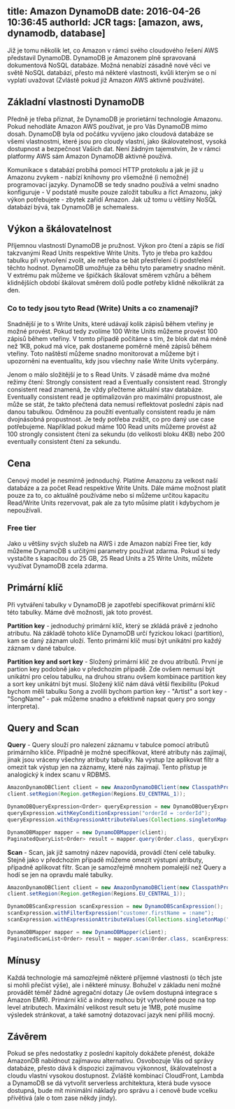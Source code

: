 title: Amazon DynamoDB
date: 2016-04-26 10:36:45
authorId: JCR
tags: [amazon, aws, dynamodb, database]
---

Již je tomu několik let, co Amazon v rámci svého cloudového řešení AWS představil DynamoDB. DynamoDB je Amazonem plně spravovaná dokumentová NoSQL databáze. Možná nenabízí zásadně nové věci ve světě NoSQL databází, přesto má některé vlastnosti, kvůli kterým se o ní vyplatí uvažovat (Zvlástě pokud již Amazon AWS aktivně používáte).

<!-- more -->

## Základní vlastnosti DynamoDB

Předně je třeba přiznat, že DynamoDB je prorietární technologie Amazonu. Pokud nehodláte Amazon AWS používat, je pro Vás DynamoDB mimo dosah. DynamoDB byla od počátku vyvíjeno jako cloudová databáze se všemi vlastnostmi, které jsou pro cloudy vlastní, jako škálovatelnost, vysoká dostupnost a bezpečnost Vašich dat. Není žádným tajemstvím, že v rámci platformy AWS sám Amazon DynamoDB aktivně používá.

Komunikace s databází probíhá pomocí HTTP protokolu a jak je již u Amazonu zvykem - nabízí knihovny pro všemožné (i nemožné) programovací jazyky. DynamoDB se tedy snadno používá a velmi snadno konfiguruje - V podstatě musíte pouze založit tabulku a říct Amazonu, jaký výkon potřebujete - zbytek zařídí Amazon. Jak už tomu u většiny NoSQL databází bývá, tak DynamoDB je schemaless.

## Výkon a škálovatelnost

Příjemnou vlastností DynamoDB je pružnost. Výkon pro čtení a zápis se řídí takzvanými Read Units respektive Write Units. Tyto je třeba pro každou tabulku při vytvoření zvolit, ale netřeba se bát přestřelení či podstřelení těchto hodnot. DynamoDB umožňuje za běhu tyto parametry snadno měnit. V extrému pak můžeme ve špičkách škálovat směrem vzhůru a během klidnějších období škálovat směrem dolů podle potřeby klidně několikrát za den.


### Co to tedy jsou tyto Read (Write) Units a co znamenají?

Snadnější je to s Write Units, které udávají kolik zápisů během vteřiny je možné provést. Pokud tedy zvolíme 100 Write Units můžeme provést 100 zápisů během vteřiny. V tomto případě počítáme s tím, že blok dat má méně než 1KB, pokud má více, pak dostaneme poměrně méně zápisů během vteřiny. Toto naštěstí můžeme snadno monitorovat a můžeme být i upozorněni na eventualitu, kdy jsou všechny naše Write Units vyčerpány.

Jenom o málo složitější je to s Read Units. V zásadě máme dva možné režimy čtení: Strongly consistent read a Eventually consistent read. Strongly consistent read znamená, že vždy přečteme aktuální stav databáze. Eventually consistent read je optimalizován pro maximální propustnost, ale může se stát, že takto přečtená data nemusí reflektovat poslední zápis nad danou tabulkou. Odměnou za použití eventually consistent readu je nám dvojnásobná propustnost. Je tedy potřeba zvážit, co pro daný use case potřebujeme. Například pokud máme 100 Read units můžeme provést až 100 strongly consistent čtení za sekundu (do velikosti bloku 4KB) nebo 200 eventually consistent čtení za sekundu.

## Cena

Cenový model je nesmírně jednoduchý. Platíme Amazonu za velkost naší databáze a za počet Read respektive Write Units. Dále máme možnost platit pouze za to, co aktuálně používáme nebo si můžeme určitou kapacitu Read/Write Units rezervovat, pak ale za tyto můsíme platit i kdybychom je nepoužívali.

### Free tier

Jako u většiny svých služeb na AWS i zde Amazon nabízí Free tier, kdy můžeme DynamoDB s určitými parametry používat zdarma. Pokud si tedy vystačíte s kapacitou do 25 GB, 25 Read Units a 25 Write Units, můžete využívat DynamoDB zcela zdarma.

## Primární klíč

Při vytváření tabulky v DynamoDB je zapotřebí specifikovat primární klíč této tabulky. Máme dvě možnosti, jak toto provést.

**Partition key** - jednoduchý primární klíč, který se zkládá právě z jednoho atributu. Ná základě tohoto klíče DynamoDB určí fyzickou lokaci (partition), kam se daný záznam uloží. Tento primární klíč musí být unikátní pro každý záznam v dané tabulce.

**Partition key and sort key** - Složený primární klíč ze dvou atributů. První je partion key podobně jako v předchozím případě. Zde ovšem nemusí být unikátní pro celou tabulku, na druhou stranu ovšem kombinace partition key a sort key unikátní být musí. Složený klíč nám dává větší flexibilitu (Pokud bychom měli tabulku Song a zvolili bychom partion key - "Artist" a sort key - "SongName" - pak můžeme snadno a efektivně napsat query pro songy interpreta).

## Query and Scan

**Query** - Query slouží pro nalezení záznamu v tabulce pomocí atributů primárního klíče. Případně je možné specifikovat, které atributy nás zajímají, jinak jsou vráceny všechny atributy tabulky. Na výstup lze aplikovat filtr a omezit tak výstup jen na záznamy, které nás zajímají. Tento přístup je analogický k index scanu v RDBMS.

```java
AmazonDynamoDBClient client = new AmazonDynamoDBClient(new ClasspathPropertiesFileCredentialsProvider());
client.setRegion(Region.getRegion(Regions.EU_CENTRAL_1));

DynamoDBQueryExpression<Order> queryExpression = new DynamoDBQueryExpression<>();
queryExpression.withKeyConditionExpression("orderId = :orderId");
queryExpression.withExpressionAttributeValues(Collections.singletonMap(":orderId", new AttributeValue().withS("e009761d-3edf-4cb6-b172-416187a94abe")));

DynamoDBMapper mapper = new DynamoDBMapper(client);
PaginatedQueryList<Order> result = mapper.query(Order.class, queryExpression);
```

**Scan** - Scan, jak již samotný název napovídá, provádí čtení celé tabulky. Stejně jako v předchozím případě můžeme omezit výstupní atributy, případně aplikovat filtr. Scan je samozřejmě mnohem pomalejší než Query a hodí se jen na opravdu malé tabulky.

```java
AmazonDynamoDBClient client = new AmazonDynamoDBClient(new ClasspathPropertiesFileCredentialsProvider());
client.setRegion(Region.getRegion(Regions.EU_CENTRAL_1));

DynamoDBScanExpression scanExpression = new DynamoDBScanExpression();
scanExpression.withFilterExpression("customer.firstName = :name");
scanExpression.withExpressionAttributeValues(Collections.singletonMap(":name", new AttributeValue().withS("Pavol")));

DynamoDBMapper mapper = new DynamoDBMapper(client);
PaginatedScanList<Order> result = mapper.scan(Order.class, scanExpression);
```

## Mínusy

Každá technologie má samozřejmě některé příjemné vlastnosti (o těch jste si mohli přečíst výše), ale i některé mínusy. Bohužel v základu není možné provádět téměř žádné agregační dotazy (Je ovšem dostupná integrace s Amazon EMR). Primární klíč a indexy mohou být vytvořené pouze na top level atributech. Maximální velikost result setu je 1MB, poté musíme výsledek stránkovat, a také samotný dotazovací jazyk není příliš mocný.

## Závěrem

Pokud se přes nedostatky z poslední kapitoly dokážete přenést, dokáže AmazonDB nabídnout zajímavou alternativu. Osvobozuje Vás od správy databáze, přesto dává k dispozici zajímavou výkonnost, škálovatelnost a cloudu vlastní vysokou dostupnost. Zvláště kombinací CloudFront, Lambda a DynamoDB se dá vytvořit serverless architektura, která bude vysoce dostupná, bude mít minimální náklady pro správu a i cenově bude vcelku přívětivá (ale o tom zase někdy jindy).
